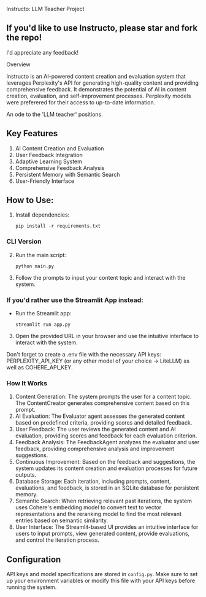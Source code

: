 Instructo: LLM Teacher Project

## If you'd like to use Instructo, please star and fork the repo! 
I'd appreciate any feedback!

Overview

Instructo is an AI-powered content creation and evaluation system that leverages Perplexity's API for generating high-quality content and providing comprehensive feedback. It demonstrates the potential of AI in content creation, evaluation, and self-improvement processes. Perplexity models were preferered for their access to up-to-date information.  

An ode to the 'LLM teacher' positions. 

## Key Features

1. AI Content Creation and Evaluation
2. User Feedback Integration
3. Adaptive Learning System
4. Comprehensive Feedback Analysis
5. Persistent Memory with Semantic Search
6. User-Friendly Interface


## How to Use:

1. Install dependencies:
   ```
   pip install -r requirements.txt

### CLI Version

2. Run the main script:
   ```
   python main.py
   ```

3. Follow the prompts to input your content topic and interact with the system.

### If you'd rather use the Streamlit App instead:

- Run the Streamlit app:
   ```
   streamlit run app.py
   ```

3. Open the provided URL in your browser and use the intuitive interface to interact with the system.

Don't forget to create a .env file with the necessary API keys: PERPLEXITY_API_KEY (or any other model of your choice -> LiteLLM) as well as COHERE_API_KEY.

### How It Works

1. Content Generation: The system prompts the user for a content topic. The ContentCreator generates comprehensive content based on this prompt.
2. AI Evaluation: The Evaluator agent assesses the generated content based on predefined criteria, providing scores and detailed feedback.
3. User Feedback: The user reviews the generated content and AI evaluation, providing scores and feedback for each evaluation criterion.
4. Feedback Analysis: The FeedbackAgent analyzes the evaluator and user feedback, providing comprehensive analysis and improvement suggestions.
5. Continuous Improvement: Based on the feedback and suggestions, the system updates its content creation and evaluation processes for future outputs.
6. Database Storage: Each iteration, including prompts, content, evaluations, and feedback, is stored in an SQLite database for persistent memory.
7. Semantic Search: When retrieving relevant past iterations, the system uses Cohere's embedding model to convert text to vector representations and the reranking model to find the most relevant entries based on semantic similarity.
8. User Interface: The Streamlit-based UI provides an intuitive interface for users to input prompts, view generated content, provide evaluations, and control the iteration process.


## Configuration

API keys and model specifications are stored in `config.py`. Make sure to set up your environment variables or modify this file with your API keys before running the system.
